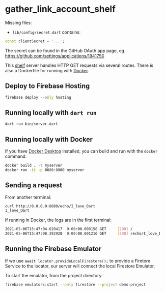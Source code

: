 # gather_link_account_shelf

Missing files:

- `lib/config/secret.dart` contains:

```dart
const clientSecret = '...';
```

The secret can be found in the GitHub OAuth app page, eg. <https://github.com/settings/applications/1941750>

This [shelf](https://pub.dev/packages/shelf) server handles HTTP GET requests via
several routes. There is also a Dockerfile for running with [Docker](https://www.docker.com/).

## Deploy to Firebase Hosting

```sh
firebase deploy --only hosting
```

## Running locally with `dart run`

```sh
dart run bin/server.dart
```

## Running locally with Docker

If you have [Docker Desktop](https://www.docker.com/get-started) installed, you
can build and run with the `docker` command:

```sh
docker build . -t myserver
docker run -it -p 8080:8080 myserver
```

## Sending a request

From another terminal:

```sh
curl http://0.0.0.0:8080/echo/I_love_Dart
I_love_Dart
```

If running in Docker, the logs are in the first terminal:

```sh
2021-05-06T15:47:04.620417  0:00:00.000158 GET     [200] /
2021-05-06T15:47:08.392928  0:00:00.001216 GET     [200] /echo/I_love_Dart
```

## Running the Firebase Emulator

If we use `await locator.provideLocalFirestore();` to provide a Firetore Service to the
locator, our server will connect the local Firestore Emulator.

To start the emulator, from the project directory:

```sh
firebase emulators:start --only firestore --project demo-project
```
